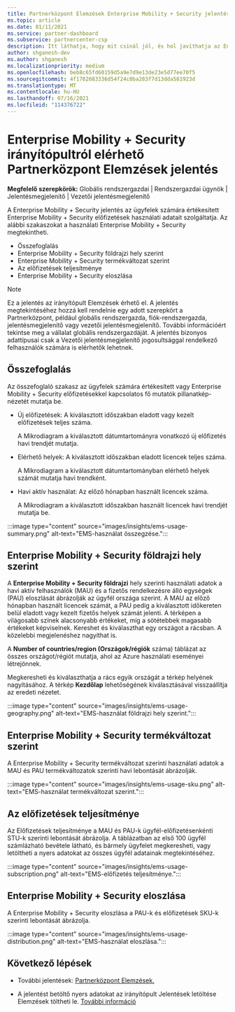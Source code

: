 ```yaml
---
title: Partnerközpont Elemzések Enterprise Mobility + Security jelentés
ms.topic: article
ms.date: 01/11/2021
ms.service: partner-dashboard
ms.subservice: partnercenter-csp
description: Itt láthatja, hogy mit csinál jól, és hol javíthatja az Enterprise Mobility + Security értékesítésre vagy az ügyfelek számára kezelhető előfizetések használatára vonatkozóan.
author: shganesh-dev
ms.author: shganesh
ms.localizationpriority: medium
ms.openlocfilehash: beb8c65fd60159d5a9e7d9e13de23e5d77ee70f5
ms.sourcegitcommit: 4f1702683336d54f24c0ba283f7d13dda581923d
ms.translationtype: MT
ms.contentlocale: hu-HU
ms.lasthandoff: 07/16/2021
ms.locfileid: "114376722"
---
```

# <a name="enterprise-mobility--security-usage-report-available-from-the-partner-center-insights-dashboard"></a>Enterprise Mobility + Security irányítópultról elérhető Partnerközpont Elemzések jelentés

**Megfelelő szerepkörök:** Globális rendszergazdai | Rendszergazdai ügynök | Jelentésmegjelenítő | Vezetői jelentésmegjelenítő

A Enterprise Mobility + Security jelentés az ügyfelek számára értékesített Enterprise Mobility + Security előfizetések használati adatait szolgáltatja. Az alábbi szakaszokat a használati Enterprise Mobility + Security megtekintheti.

- Összefoglalás
- Enterprise Mobility + Security földrajzi hely szerint
- Enterprise Mobility + Security termékváltozat szerint
- Az előfizetések teljesítménye
- Enterprise Mobility + Security eloszlása

 > [!NOTE]
 > Ez a jelentés az irányítópult Elemzések érhető el. A jelentés megtekintéséhez hozzá kell rendelnie egy adott szerepkört a Partnerközpont, például globális rendszergazda, fiók-rendszergazda, jelentésmegjelenítő vagy vezetői jelentésmegjelenítő. További információért tekintse meg a vállalat globális rendszergazdáját. A jelentés bizonyos adattípusai csak a Vezetői jelentésmegjelenítő jogosultsággal rendelkező felhasználók számára is elérhetők lehetnek.

## <a name="summary"></a>Összefoglalás

Az összefoglaló szakasz az ügyfelek számára értékesített vagy Enterprise Mobility + Security előfizetésekkel kapcsolatos fő mutatók pillanatkép-nézetét mutatja be. 

- Új előfizetések: A kiválasztott időszakban eladott vagy kezelt előfizetések teljes száma.

   A Mikrodiagram a kiválasztott dátumtartományra vonatkozó új előfizetés havi trendjét mutatja.

- Elérhető helyek: A kiválasztott időszakban eladott licencek teljes száma.

   A Mikrodiagram a kiválasztott dátumtartományban elérhető helyek számát mutatja havi trendként.

- Havi aktív használat: Az előző hónapban használt licencek száma.

   A Mikrodiagram a kiválasztott időszakban használt licencek havi trendjét mutatja be.

:::image type="content" source="images/insights/ems-usage-summary.png" alt-text="EMS-használat összegzése.":::

## <a name="enterprise-mobility--security-usage-by-geography"></a>Enterprise Mobility + Security földrajzi hely szerint

A **Enterprise Mobility + Security földrajzi** hely szerinti használati adatok a havi aktív felhasználók (MAU) és a fizetős rendelkezésre álló egységek (PAU) eloszlását ábrázolják az ügyfél országa szerint. A MAU az előző hónapban használt licencek számát, a PAU pedig a kiválasztott időkereten belül eladott vagy kezelt fizetős helyek számát jelenti. A térképen a világosabb színek alacsonyabb értékeket, míg a sötétebbek magasabb értékeket képviselnek. Kereshet és kiválaszthat egy országot a rácsban. A közelebbi megjelenéshez nagyíthat is.

A **Number of countries/region (Országok/régiók** száma) táblázat az összes országot/régiót mutatja, ahol az Azure használati eseményei létrejönnek.

Megkeresheti és kiválaszthatja a rács egyik országát a térkép helyének nagyításához. A térkép **Kezdőlap** lehetőségének kiválasztásával visszaállítja az eredeti nézetet.

:::image type="content" source="images/insights/ems-usage-geography.png" alt-text="EMS-használat földrajzi hely szerint.":::

## <a name="enterprise-mobility--security-usage-by-sku"></a>Enterprise Mobility + Security termékváltozat szerint

A Enterprise Mobility + Security termékváltozat szerinti használati adatok a MAU és PAU termékváltozatok szerinti havi lebontását ábrázolják.

:::image type="content" source="images/insights/ems-usage-sku.png" alt-text="EMS-használat termékváltozat szerint.":::

## <a name="subscriptions-performance"></a>Az előfizetések teljesítménye

Az Előfizetések teljesítménye a MAU és PAU-k ügyfél-előfizetésenkénti STU-k szerinti lebontását ábrázolja. A táblázatban az első 100 ügyfél számlázható bevétele látható, és bármely ügyfelet megkeresheti, vagy letöltheti a nyers adatokat az összes ügyfél adatainak megtekintéséhez.

:::image type="content" source="images/insights/ems-usage-subscription.png" alt-text="EMS-előfizetés teljesítménye.":::

## <a name="enterprise-mobility--security-usage-distribution"></a>Enterprise Mobility + Security eloszlása

A Enterprise Mobility + Security eloszlása a PAU-k és előfizetések SKU-k szerinti lebontását ábrázolja.

:::image type="content" source="images/insights/ems-usage-distribution.png" alt-text="EMS-használat eloszlása.":::

## <a name="next-steps"></a>Következő lépések

- További jelentések: [Partnerközpont Elemzések.](partner-center-insights.md)

- A jelentést betöltő nyers adatokat az irányítópult Jelentések letöltése Elemzések töltheti le. [További információ](insights-download-reports.md) 
